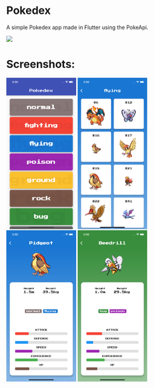 # Pokedex

A simple Pokedex app made in Flutter using the PokeApi.

<img src="/images/pokedex-1.gif" height="400px"/>

# Screenshots:
<img src="/images/pokedex-2.png" height="400px"/>  <img src="/images/pokedex-3.png" height="400px"/>  <img src="/images/pokedex-5.png" height="400px"/>  <img src="/images/pokedex-4.png" height="400px"/>